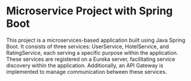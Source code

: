 <h1>Microservice Project with Spring Boot</h1>
<p> This project is a microservices-based application built using Java Spring Boot. It consists of three services: UserService, HotelService, and RatingService, each serving a specific purpose within the application. These services are registered on a Eureka server, facilitating service discovery within the application. Additionally, an API Gateway is implemented to manage communication between these services.</p>

